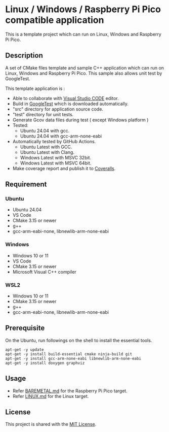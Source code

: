 # Linux / Windows / Raspberry Pi Pico compatible application
This is a template project which can run on Linux, Windows and Raspberry Pi Pico. 
## Description

A set of CMake files template and sample C++ application which can run on Linux, Windows and Raspberry Pi Pico. 
This sample also allows unit test by GoogleTest. 

This template application is :
- Able to collaborate with [Visual Studio CODE](https://azure.microsoft.com/ja-jp/products/visual-studio-code/) editor.
- Build in [GoogleTest](https://github.com/google/googletest) which is downloaded automatically.
- "src" directory for application source code.
- "test" directory for unit tests. 
- Generate Gcov data files during test ( except Windows platform )
- Tested: 
    - Ubuntu 24.04 with gcc.
    - Ubuntu 24.04 with gcc-arm-none-eabi
- Automatically tested by GitHub Actions.
    - Ubuntu Latest with GCC.
    - Ubuntu Latest with Clang.
    - Windows Latest with MSVC 32bit.
    - Windows Latest with MSVC 64bit.
- Make coverage report and publish it to [Coveralls](https://coveralls.io/github/suikan4github/linux-windows-raspipico). 

## Requirement
### Ubuntu
- Ubuntu 24.04
- VS Code
- CMake 3.15 or newer
- g++
- gcc-arm-eabi-none, libnewlib-arm-none-eabi 

### Windows
- Windows 10 or 11
- VS Code
- CMake 3.15 or newer
- Microsoft Visual C++ compiler 

### WSL2
- Windows 10 or 11
- CMake 3.15 or newer
- g++
- gcc-arm-eabi-none, libnewlib-arm-none-eabi 


## Prerequisite  
 
On the Ubuntu, run followings on the shell to install the essential tools. 
```Shell
apt-get -y update
apt-get -y install build-essential cmake ninja-build git 
apt-get -y install gcc-arm-none-eabi libnewlib-arm-none-eabi
apt-get -y install doxygen graphviz
```

## Usage

- Refer [BAREMETAL.md](docs/BAREMETAL.md) for the Raspberry Pi Pico target. 
- Refer [LINUX.md](docs/LINUX.md) for the Linux target.

## License
This project is shared with the [MIT License](LICENSE). 